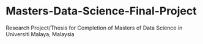 # Masters-Data-Science-Final-Project
Research Project/Thesis for Completion of Masters of Data Science in Universiti Malaya, Malaysia
